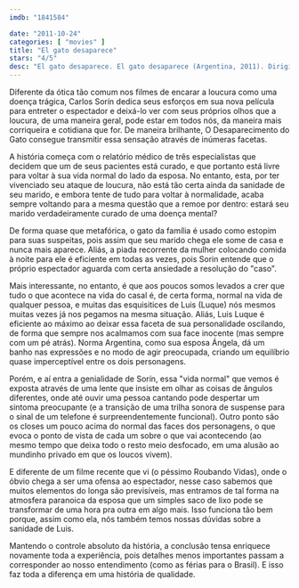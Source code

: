 ```yaml
---
imdb: "1841584"

date: "2011-10-24"
categories: [ "movies" ]
title: "El gato desaparece"
stars: "4/5"
desc: "El gato desaparece. El gato desaparece (Argentina, 2011). Dirigido por Carlos Sorin. Escrito por Carlos Sorin. Com Luis Luque, Beatriz Spelzini, Maria Abadi, Norma Argentina, Gisela Aringoli, Alejandro Javier Bures, Emma Jayne Carlton, Kiko Cerone, Tristán Colombo."
---
```

Diferente da ótica tão comum nos filmes de encarar a loucura como uma doença trágica, Carlos Sorín dedica seus esforços em sua nova película para entreter o espectador e deixá-lo ver com seus próprios olhos que a loucura, de uma maneira geral, pode estar em todos nós, da maneira mais corriqueira e cotidiana que for. De maneira brilhante, O Desaparecimento do Gato consegue transmitir essa sensação através de inúmeras facetas.

A história começa com o relatório médico de três especialistas que decidem que um de seus pacientes está curado, e que portanto está livre para voltar à sua vida normal do lado da esposa. No entanto, esta, por ter vivenciado seu ataque de loucura, não está tão certa ainda da sanidade de seu marido, e embora tente de tudo para voltar à normalidade, acaba sempre voltando para a mesma questão que a remoe por dentro: estará seu marido verdadeiramente curado de uma doença mental?

De forma quase que metafórica, o gato da família é usado como estopim para suas suspeitas, pois assim que seu marido chega ele some de casa e nunca mais aparece. Aliás, a piada recorrente da mulher colocando comida à noite para ele é eficiente em todas as vezes, pois Sorin entende que o próprio espectador aguarda com certa ansiedade a resolução do "caso".

Mais interessante, no entanto, é que aos poucos somos levados a crer que tudo o que acontece na vida do casal é, de certa forma, normal na vida de qualquer pessoa, e muitas das esquisitices de Luis (Luque) nós mesmos muitas vezes já nos pegamos na mesma situação. Aliás, Luis Luque é eficiente ao máximo ao deixar essa faceta de sua personalidade oscilando, de forma que sempre nos acalmamos com sua face inocente (mas sempre com um pé atrás). Norma Argentina, como sua esposa Ángela, dá um banho nas expressões e no modo de agir preocupada, criando um equilíbrio quase imperceptível entre os dois personagens.

Porém, e aí entra a genialidade de Sorín, essa "vida normal" que vemos é exposta através de uma lente que insiste em olhar as coisas de ângulos diferentes, onde até ouvir uma pessoa cantando pode despertar um sintoma preocupante (e a transição de uma trilha sonora de suspense para o sinal de um telefone é surpreendentemente funcional). Outro ponto são os closes um pouco acima do normal das faces dos personagens, o que evoca o ponto de vista de cada um sobre o que vai acontecendo (ao mesmo tempo que deixa todo o resto meio desfocado, em uma alusão ao mundinho privado em que os loucos vivem).

E diferente de um filme recente que vi (o péssimo Roubando Vidas), onde o óbvio chega a ser uma ofensa ao espectador, nesse caso sabemos que muitos elementos do longa são previsíveis, mas entramos de tal forma na atmosfera paranoica da esposa que um simples saco de lixo pode se transformar de uma hora pra outra em algo mais. Isso funciona tão bem porque, assim como ela, nós também temos nossas dúvidas sobre a sanidade de Luis.

Mantendo o controle absoluto da história, a conclusão tensa enriquece novamente toda a experiência, pois detalhes menos importantes passam a corresponder ao nosso entendimento (como as férias para o Brasil). E isso faz toda a diferença em uma história de qualidade.

